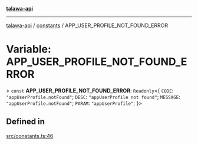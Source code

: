 [**talawa-api**](../../README.md)

***

[talawa-api](../../modules.md) / [constants](../README.md) / APP\_USER\_PROFILE\_NOT\_FOUND\_ERROR

# Variable: APP\_USER\_PROFILE\_NOT\_FOUND\_ERROR

\> `const` **APP\_USER\_PROFILE\_NOT\_FOUND\_ERROR**: `Readonly`\<\{ `CODE`: `"appUserProfile.notFound"`; `DESC`: `"appUserProfile not found"`; `MESSAGE`: `"appUserProfile.notFound"`; `PARAM`: `"appUserProfile"`; \}\>

## Defined in

[src/constants.ts:46](https://github.com/PalisadoesFoundation/talawa-api/blob/4b5c74fd36bcfc2e36f3a06b67d517e865c188be/src/constants.ts#L46)
